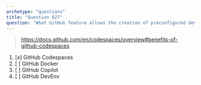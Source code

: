 ```yaml
---
archetype: "questions"
title: "Question 027"
question: "What GitHub feature allows the creation of preconfigured development environments where all necessary tools and dependencies to contribute to a repository are installed?"
---
```



> https://docs.github.com/en/codespaces/overview#benefits-of-github-codespaces
1. [x] GitHub Codespaces
1. [ ] GitHub Docker
1. [ ] GitHub Copilot
1. [ ] GitHub DevEnv
